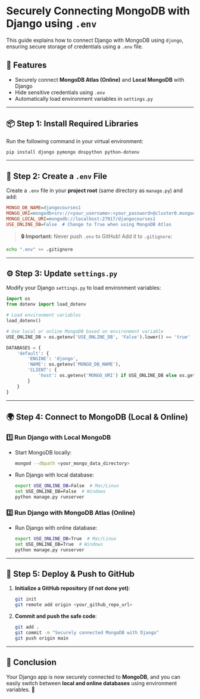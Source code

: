# Securely Connecting MongoDB with Django using `.env`

This guide explains how to connect Django with MongoDB using `djongo`, ensuring secure storage of credentials using a `.env` file. 

## 🚀 Features
- Securely connect **MongoDB Atlas (Online)** and **Local MongoDB** with Django
- Hide sensitive credentials using `.env`
- Automatically load environment variables in `settings.py`

---

## 📦 Step 1: Install Required Libraries
Run the following command in your virtual environment:

```sh
pip install djongo pymongo dnspython python-dotenv
```

---

## 📂 Step 2: Create a `.env` File
Create a `.env` file in your **project root** (same directory as `manage.py`) and add:

```ini
MONGO_DB_NAME=djangocourses1
MONGO_URI=mongodb+srv://<your_username>:<your_password>@cluster0.mongodb.net/
MONGO_LOCAL_URI=mongodb://localhost:27017/djangocourses1
USE_ONLINE_DB=False  # Change to True when using MongoDB Atlas
```

> **🔒 Important:** Never push `.env` to GitHub! Add it to `.gitignore`:

```sh
echo ".env" >> .gitignore
```

---

## ⚙️ Step 3: Update `settings.py`
Modify your Django `settings.py` to load environment variables:

```python
import os
from dotenv import load_dotenv

# Load environment variables
load_dotenv()

# Use local or online MongoDB based on environment variable
USE_ONLINE_DB = os.getenv('USE_ONLINE_DB', 'False').lower() == 'true'

DATABASES = {
    'default': {
        'ENGINE': 'djongo',
        'NAME': os.getenv('MONGO_DB_NAME'),
        'CLIENT': {
            'host': os.getenv('MONGO_URI') if USE_ONLINE_DB else os.getenv('MONGO_LOCAL_URI'),
        }
    }
}
```

---

## 🌍 Step 4: Connect to MongoDB (Local & Online)

### 1️⃣ Run Django with Local MongoDB
- Start MongoDB locally:
  ```sh
  mongod --dbpath <your_mongo_data_directory>
  ```
- Run Django with local database:
  ```sh
  export USE_ONLINE_DB=False  # Mac/Linux
  set USE_ONLINE_DB=False  # Windows
  python manage.py runserver
  ```

### 2️⃣ Run Django with MongoDB Atlas (Online)
- Run Django with online database:
  ```sh
  export USE_ONLINE_DB=True  # Mac/Linux
  set USE_ONLINE_DB=True  # Windows
  python manage.py runserver
  ```

---

## 🚀 Step 5: Deploy & Push to GitHub
1. **Initialize a GitHub repository (if not done yet)**:
   ```sh
   git init
   git remote add origin <your_github_repo_url>
   ```
2. **Commit and push the safe code**:
   ```sh
   git add .
   git commit -m "Securely connected MongoDB with Django"
   git push origin main
   ```

---

## 🎯 Conclusion
Your Django app is now securely connected to **MongoDB**, and you can easily switch between **local and online databases** using environment variables. 🎉
